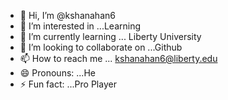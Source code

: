 - 👋 Hi, I’m @kshanahan6
- 👀 I’m interested in ...Learning
- 🌱 I’m currently learning ... Liberty University
- 💞️ I’m looking to collaborate on ...Github
- 📫 How to reach me ... kshanahan6@liberty.edu
- 😄 Pronouns: ...He
- ⚡ Fun fact: ...Pro Player

<!---
kshanahan6/kshanahan6 is a ✨ special ✨ repository because its `README.md` (this file) appears on your GitHub profile.
You can click the Preview link to take a look at your changes.
--->
